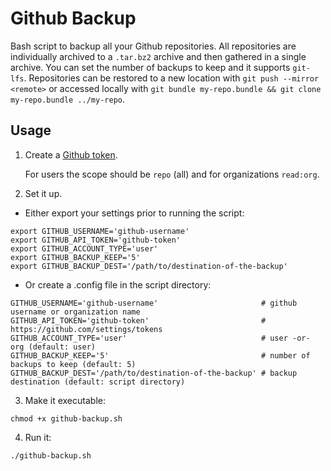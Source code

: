 # Github Backup

Bash script to backup all your Github repositories. All repositories are individually archived to a `.tar.bz2` archive and then gathered in a single archive. You can set the number of backups to keep and it supports `git-lfs`. Repositories can be restored to a new location with `git push --mirror <remote>` or accessed locally with `git bundle my-repo.bundle && git clone my-repo.bundle ../my-repo`.


## Usage

1. Create a [Github token](https://github.com/settings/tokens).

   For users the scope should be `repo` (all) and for organizations `read:org`.

2. Set it up.

- Either export your settings prior to running the script:

```
export GITHUB_USERNAME='github-username'
export GITHUB_API_TOKEN='github-token'
export GITHUB_ACCOUNT_TYPE='user'
export GITHUB_BACKUP_KEEP='5'
export GITHUB_BACKUP_DEST='/path/to/destination-of-the-backup'
```

- Or create a .config file in the script directory:

```
GITHUB_USERNAME='github-username'                       # github username or organization name
GITHUB_API_TOKEN='github-token'                         # https://github.com/settings/tokens
GITHUB_ACCOUNT_TYPE='user'                              # user -or- org (default: user)
GITHUB_BACKUP_KEEP='5'                                  # number of backups to keep (default: 5)
GITHUB_BACKUP_DEST='/path/to/destination-of-the-backup' # backup destination (default: script directory)
```

3. Make it executable:

  ```
  chmod +x github-backup.sh
  ```

4. Run it:

  ```
  ./github-backup.sh
  ```
